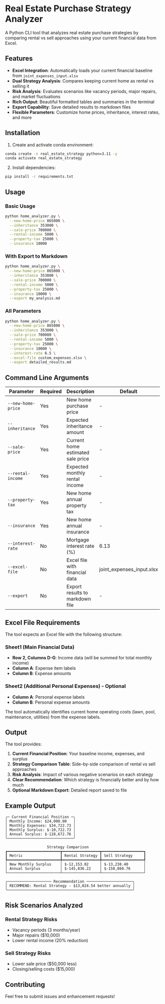 # Real Estate Purchase Strategy Analyzer

A Python CLI tool that analyzes real estate purchase strategies by comparing rental vs sell approaches using your current financial data from Excel.

## Features

- **Excel Integration**: Automatically loads your current financial baseline from `joint_expenses_input.xlsx`
- **Dual Strategy Analysis**: Compares keeping current home as rental vs selling it
- **Risk Analysis**: Evaluates scenarios like vacancy periods, major repairs, and market fluctuations
- **Rich Output**: Beautiful formatted tables and summaries in the terminal
- **Export Capability**: Save detailed results to markdown files
- **Flexible Parameters**: Customize home prices, inheritance, interest rates, and more

## Installation

1. Create and activate conda environment:
```bash
conda create -n real_estate_strategy python=3.11 -y
conda activate real_estate_strategy
```

2. Install dependencies:
```bash
pip install -r requirements.txt
```

## Usage

### Basic Usage
```bash
python home_analyzer.py \
  --new-home-price 865000 \
  --inheritance 353000 \
  --sale-price 700000 \
  --rental-income 5000 \
  --property-tax 25000 \
  --insurance 10000
```

### With Export to Markdown
```bash
python home_analyzer.py \
  --new-home-price 865000 \
  --inheritance 353000 \
  --sale-price 700000 \
  --rental-income 5000 \
  --property-tax 25000 \
  --insurance 10000 \
  --export my_analysis.md
```

### All Parameters
```bash
python home_analyzer.py \
  --new-home-price 865000 \
  --inheritance 353000 \
  --sale-price 700000 \
  --rental-income 5000 \
  --property-tax 25000 \
  --insurance 10000 \
  --interest-rate 6.5 \
  --excel-file custom_expenses.xlsx \
  --export detailed_results.md
```

## Command Line Arguments

| Parameter | Required | Description | Default |
|-----------|----------|-------------|---------|
| `--new-home-price` | Yes | New home purchase price | - |
| `--inheritance` | Yes | Expected inheritance amount | - |
| `--sale-price` | Yes | Current home estimated sale price | - |
| `--rental-income` | Yes | Expected monthly rental income | - |
| `--property-tax` | Yes | New home annual property tax | - |
| `--insurance` | Yes | New home annual insurance | - |
| `--interest-rate` | No | Mortgage interest rate (%) | 6.13 |
| `--excel-file` | No | Excel file with financial data | joint_expenses_input.xlsx |
| `--export` | No | Export results to markdown file | - |

## Excel File Requirements

The tool expects an Excel file with the following structure:

### Sheet1 (Main Financial Data)
- **Row 2, Columns D-G**: Income data (will be summed for total monthly income)
- **Column A**: Expense item labels
- **Column B**: Expense amounts

### Sheet2 (Additional Personal Expenses) - Optional
- **Column A**: Personal expense labels  
- **Column B**: Personal expense amounts

The tool automatically identifies current home operating costs (lawn, pool, maintenance, utilities) from the expense labels.

## Output

The tool provides:

1. **Current Financial Position**: Your baseline income, expenses, and surplus
2. **Strategy Comparison Table**: Side-by-side comparison of rental vs sell approaches
3. **Risk Analysis**: Impact of various negative scenarios on each strategy
4. **Clear Recommendation**: Which strategy is financially better and by how much
5. **Optional Markdown Export**: Detailed report saved to file

## Example Output

```
╭─ Current Financial Position ─╮
│ Monthly Income: $24,000.00   │
│ Monthly Expenses: $34,722.73 │
│ Monthly Surplus: $-10,722.73 │
│ Annual Surplus: $-128,672.76 │
╰──────────────────────────────╯

                   Strategy Comparison                    
┏━━━━━━━━━━━━━━━━━━━━━━━━┳━━━━━━━━━━━━━━━━━┳━━━━━━━━━━━━━━━━━━━┓
┃ Metric                 ┃ Rental Strategy ┃ Sell Strategy     ┃
┡━━━━━━━━━━━━━━━━━━━━━━━━╇━━━━━━━━━━━━━━━━━╇━━━━━━━━━━━━━━━━━━━┩
│ New Monthly Surplus    │ $-12,153.02     │ $-13,238.40       │
│ Annual Surplus         │ $-145,836.22    │ $-158,860.76      │
└────────────────────────┴─────────────────┴───────────────────┘

╭──────────────────── Recommendation ─────────────────────╮
│ RECOMMEND: Rental Strategy - $13,024.54 better annually │
╰─────────────────────────────────────────────────────────╯
```

## Risk Scenarios Analyzed

### Rental Strategy Risks
- Vacancy periods (3 months/year)
- Major repairs ($10,000)
- Lower rental income (20% reduction)

### Sell Strategy Risks  
- Lower sale price ($50,000 less)
- Closing/selling costs ($15,000)

## Contributing

Feel free to submit issues and enhancement requests!